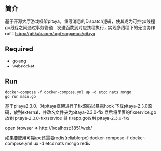 ## 简介
基于开源大厅游戏框架pitaya，重写消息的Dispatch逻辑，使其成为可控go线程
go线程之间通过事务管道，发送函数到对应携程执行，实现多线程下的无锁协作
ref：https://github.com/topfreegames/pitaya
## Required
- golang
- websocket

## Run
```
docker-compose -f docker-compose.yml up -d etcd nats mongo
go run main.go
```
基于pitaya2.3.0，对pitaya框架进行了fix源码以暴露hook
下载pitaya-2.3.0源码，放到external，并改名文件夹为pitaya-2.3.0-fix
然后将里面的fixservice.go放到 pitaya-2.3.0-fix/service
将 fixapp.go放到 pitaya-2.3.0-fix/

open browser => http://localhost:3851/web/

如果要使用可靠rpc还需要redis(reliablerpc)
docker-compose -f docker-compose.yml up -d etcd nats mongo redis
